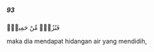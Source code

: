 ##### 93

<span class="ayah">فَنُزُلٌۭ مِّنْ حَمِيمٍۢ</span>

<span class="ayah_translation">maka dia mendapat hidangan air yang mendidih,</span>
